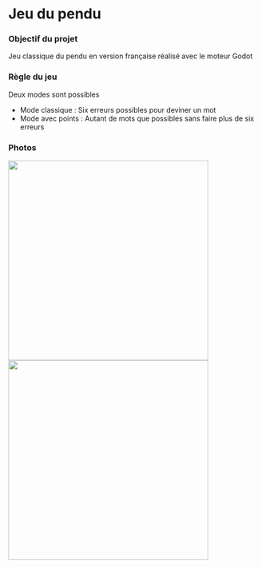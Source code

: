 # Jeu du pendu

### Objectif du projet
Jeu classique du pendu en version française réalisé avec le moteur Godot

### Règle du jeu

Deux modes sont possibles
* Mode classique : Six erreurs possibles pour deviner un mot
* Mode avec points : Autant de mots que possibles sans faire plus de six erreurs

### Photos

<img src="https://github.com/Jelared/Project-Jeux_du_Pendu/assets/57228122/9433e109-510f-44e5-a944-db72f7b86256" width="400"/>
<img src="https://github.com/Jelared/Project-Jeux_du_Pendu/assets/57228122/5fc16a3f-df24-495e-ac8d-49ac2853cd9b" width="400"/> 

